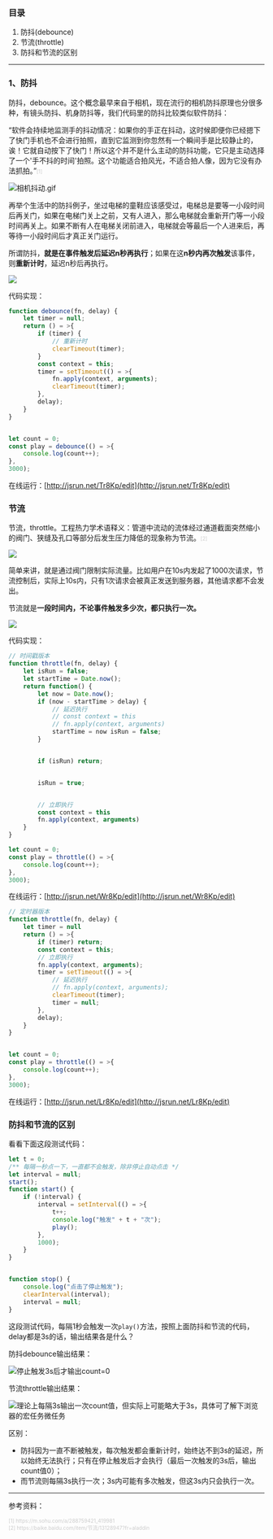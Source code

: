 ### 目录
1. 防抖(debounce)
2. 节流(throttle)
3. 防抖和节流的区别

---


### 1、防抖

防抖，debounce。这个概念最早来自于相机，现在流行的相机防抖原理也分很多种，有镜头防抖、机身防抖等，我们代码里的防抖比较类似软件防抖：

“软件会持续地监测手的抖动情况：如果你的手正在抖动，这时候即便你已经摁下了快门手机也不会进行拍照，直到它监测到你忽然有一个瞬间手是比较静止的，诶！它就自动按下了快门！所以这个并不是什么主动的防抖功能，它只是主动选择了一个'手不抖的时间'拍照。这个功能适合拍风光，不适合拍人像，因为它没有办法抓拍。”<span style="font-size:10px;color:#ccc;">[1]</span>


![相机抖动.gif](https://img-blog.csdnimg.cn/img_convert/204ba2796807f029d6efa4447ee542d1.gif)


再举个生活中的防抖例子，坐过电梯的童鞋应该感受过，电梯总是要等一小段时间后再关门，如果在电梯门关上之前，又有人进入，那么电梯就会重新开门等一小段时间再关上。如果不断有人在电梯关闭前进入，电梯就会等最后一个人进来后，再等待一小段时间后才真正关门运行。

所谓防抖，**就是在事件触发后延迟n秒再执行**；如果在这**n秒内再次触发**该事件，则**重新计时**，延迟n秒后再执行。

![](https://img-blog.csdnimg.cn/img_convert/9dd2281acceb273c34b6966250872334.png)


代码实现：
```js
function debounce(fn, delay) {
    let timer = null;
    return () = >{
        if (timer) {
            // 重新计时
            clearTimeout(timer);
        }
        const context = this;
        timer = setTimeout(() = >{
            fn.apply(context, arguments);
            clearTimeout(timer);
        },
        delay);
    }
}


let count = 0;
const play = debounce(() = >{
    console.log(count++);
},
3000);
```

在线运行：[http://jsrun.net/Tr8Kp/edit](http://jsrun.net/Tr8Kp/edit)

### 节流
节流，throttle。工程热力学术语释义：管道中流动的流体经过通道截面突然缩小的阀门、狭缝及孔口等部分后发生压力降低的现象称为节流。<span style="font-size:10px;color:#ccc;">[2]</span>

![](https://img-blog.csdnimg.cn/img_convert/f1d3c896ccbd1f9bdfb82a64a41e81a0.png)


简单来讲，就是通过阀门限制实际流量。比如用户在10s内发起了1000次请求，节流控制后，实际上10s内，只有1次请求会被真正发送到服务器，其他请求都不会发出。

节流就是**一段时间内，不论事件触发多少次，都只执行一次。**

![](https://img-blog.csdnimg.cn/img_convert/f00c3173d76cc471da4bb8450327ad63.png)


代码实现：
```js
// 时间戳版本
function throttle(fn, delay) {
    let isRun = false;
    let startTime = Date.now();
    return function() {
        let now = Date.now();
        if (now - startTime > delay) {
            // 延迟执行
            // const context = this
            // fn.apply(context, arguments)
            startTime = now isRun = false;
        }


        if (isRun) return;


        isRun = true;


        // 立即执行
        const context = this 
        fn.apply(context, arguments)
    }
}

let count = 0;
const play = throttle(() = >{
    console.log(count++);
},
3000);
```

在线运行：[http://jsrun.net/Wr8Kp/edit](http://jsrun.net/Wr8Kp/edit)

```js
// 定时器版本
function throttle(fn, delay) {
    let timer = null
    return () = >{
        if (timer) return;
        const context = this;
        // 立即执行
        fn.apply(context, arguments);
        timer = setTimeout(() = >{
            // 延迟执行
            // fn.apply(context, arguments);
            clearTimeout(timer);
            timer = null;
        },
        delay);
    }
}


let count = 0;
const play = throttle(() = >{
    console.log(count++);
},
3000);
```

在线运行：[http://jsrun.net/Lr8Kp/edit](http://jsrun.net/Lr8Kp/edit)

### 防抖和节流的区别

看看下面这段测试代码：
```js
let t = 0;
/** 每隔一秒点一下，一直都不会触发，除非停止自动点击 */
let interval = null;
start();
function start() {
    if (!interval) {
        interval = setInterval(() = >{
            t++;
            console.log("触发" + t + "次");
            play();
        },
        1000);
    }
}


function stop() {
    console.log("点击了停止触发");
    clearInterval(interval);
    interval = null;
}
```

这段测试代码，每隔1秒会触发一次`play()`方法，按照上面防抖和节流的代码，delay都是3s的话，输出结果各是什么？

防抖debounce输出结果：

![停止触发3s后才输出count=0](https://img-blog.csdnimg.cn/img_convert/71b7113103b8306ff2e0c81dfaf818c3.png)


节流throttle输出结果：

![理论上每隔3s输出一次count值，但实际上可能略大于3s，具体可了解下浏览器的宏任务微任务](https://img-blog.csdnimg.cn/img_convert/9c673ea6fdca48cedb33d77f4f592e45.png)


区别：
- 防抖因为一直不断被触发，每次触发都会重新计时，始终达不到3s的延迟，所以始终无法执行；只有在停止触发后才会执行（最后一次触发的3s后，输出count值0）；
- 而节流则每隔3s执行一次；3s内可能有多次触发，但这3s内只会执行一次。


---

参考资料：
<div style="color:#ccc;font-size:10px;">[1] https://m.sohu.com/a/288759421_419981</div>
<div style="color:#ccc;font-size:10px;">[2] https://baike.baidu.com/item/节流/13128947?fr=aladdin</div>